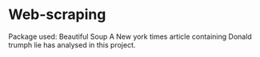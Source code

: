 # Web-scraping
Package used: Beautiful Soup
A New york times article containing Donald trumph lie has analysed in this project. 
